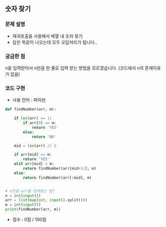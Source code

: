 ## 숫자 찾기

### 문제 설명

- 재귀호출을 사용해서 배열 내 숫자 찾기<br>
- 답은 똑같이 나오는데 모두 오답처리가 됩니다..

### 궁금한 점

n을 입력받아서 n만큼 한 줄로 입력 받는 방법을 모르겠습니다. (코드에서 n의 존재이유가 없음)

### 코드 구현

- 사용 언어 : 파이썬

```python
def findNumber(arr, m):

    if len(arr) == 1:
        if arr[0] == m:
            return 'YES'
        else:
            return 'NO'

    mid = len(arr) // 2

    if arr[mid] == m:
        return 'YES'
    elif arr[mid] < m:
        return findNumber(arr[mid+1:], m)
    else:
        return findNumber(arr[:mid], m)


# n만큼 arr를 입력받는 법?
n = int(input())
arr = list(map(int, input().split()))
m = int(input())
print(findNumber(arr, m))

```

- 점수 : 0점 / 100점
